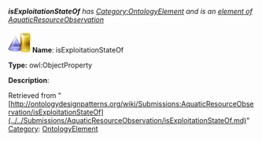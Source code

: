 ___isExploitationStateOf__ has [Category:OntologyElement](../../Category/OntologyElement.md "Category:OntologyElement") and is an [element of](../../Property/ElementOf.md "Property:ElementOf") [AquaticResourceObservation](../../Submissions/AquaticResourceObservation.md "Submissions:AquaticResourceObservation")_


  




[![ObjectProperty](../../images/thumb/c/c3/ObjectProperty.gif/45px-ObjectProperty.gif)](../../Image/ObjectProperty.gif.md "ObjectProperty")
__Name__: isExploitationStateOf 


__Type:__ owl:ObjectProperty 


__Description__: 





Retrieved from "[http://ontologydesignpatterns.org/wiki/Submissions:AquaticResourceObservation/isExploitationStateOf](../../Submissions/AquaticResourceObservation/isExploitationStateOf.md)"
 [Category](http://ontologydesignpatterns.org/wiki/Special:Categories "Special:Categories"): [OntologyElement](../../Category/OntologyElement.md "Category:OntologyElement")